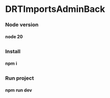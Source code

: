 # DRTImportsAdminBack
### Node version
#### node 20
##
### Install
#### npm i
##
### Run project
#### npm run dev